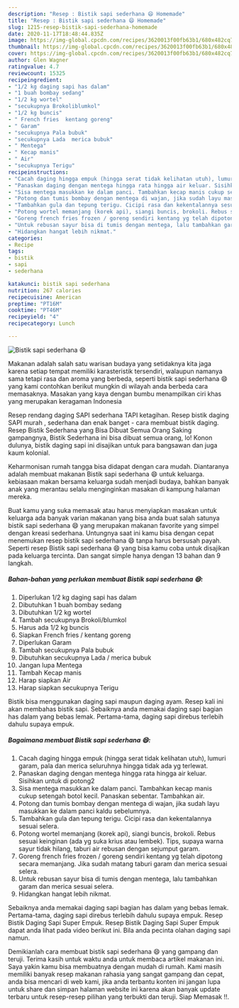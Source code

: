 ```yaml
---
description: "Resep : Bistik sapi sederhana 😄 Homemade"
title: "Resep : Bistik sapi sederhana 😄 Homemade"
slug: 1215-resep-bistik-sapi-sederhana-homemade
date: 2020-11-17T18:48:44.835Z
image: https://img-global.cpcdn.com/recipes/3620013f00fb63b1/680x482cq70/bistik-sapi-sederhana-😄-foto-resep-utama.jpg
thumbnail: https://img-global.cpcdn.com/recipes/3620013f00fb63b1/680x482cq70/bistik-sapi-sederhana-😄-foto-resep-utama.jpg
cover: https://img-global.cpcdn.com/recipes/3620013f00fb63b1/680x482cq70/bistik-sapi-sederhana-😄-foto-resep-utama.jpg
author: Glen Wagner
ratingvalue: 4.7
reviewcount: 15325
recipeingredient:
- "1/2 kg daging sapi has dalam"
- "1 buah bombay sedang"
- "1/2 kg wortel"
- "secukupnya Brokoliblumkol"
- "1/2 kg buncis"
- " French fries  kentang goreng"
- " Garam"
- "secukupnya Pala bubuk"
- "secukupnya Lada  merica bubuk"
- " Mentega"
- " Kecap manis"
- " Air"
- "secukupnya Terigu"
recipeinstructions:
- "Cacah daging hingga empuk (hingga serat tidak kelihatan utuh), lumuri garam, pala dan merica seluruhnya hingga tidak ada yg terlewat."
- "Panaskan daging dengan mentega hingga rata hingga air keluar. Sisihkan untuk di potong2"
- "Sisa mentega masukkan ke dalam panci. Tambahkan kecap manis cukup setengah botol kecil. Panaskan sebentar. Tambahkan air."
- "Potong dan tumis bombay dengan mentega di wajan, jika sudah layu masukkan ke dalam panci kaldu sebelumnya."
- "Tambahkan gula dan tepung terigu. Cicipi rasa dan kekentalannya sesuai selera."
- "Potong wortel memanjang (korek api), siangi buncis, brokoli. Rebus sesuai keinginan (ada yg suka krius atau lembek). Tips, supaya warna sayur tidak hilang, taburi air rebusan dengan sejumput garam."
- "Goreng french fries frozen / goreng sendiri kentang yg telah dipotong secara memanjang. Jika sudah matang taburi garam dan merica sesuai selera."
- "Untuk rebusan sayur bisa di tumis dengan mentega, lalu tambahkan garam dan merica sesuai selera."
- "Hidangkan hangat lebih nikmat."
categories:
- Recipe
tags:
- bistik
- sapi
- sederhana

katakunci: bistik sapi sederhana 
nutrition: 267 calories
recipecuisine: American
preptime: "PT16M"
cooktime: "PT46M"
recipeyield: "4"
recipecategory: Lunch

---
```



![Bistik sapi sederhana 😄](https://img-global.cpcdn.com/recipes/3620013f00fb63b1/680x482cq70/bistik-sapi-sederhana-😄-foto-resep-utama.jpg)

Makanan adalah salah satu warisan budaya yang setidaknya kita jaga karena setiap tempat memiliki karasteristik tersendiri, walaupun namanya sama tetapi rasa dan aroma yang berbeda, seperti bistik sapi sederhana 😄 yang kami contohkan berikut mungkin di wilayah anda berbeda cara memasaknya. Masakan yang kaya dengan bumbu menampilkan ciri khas yang merupakan keragaman Indonesia

Resep rendang daging SAPI sederhana TAPI ketagihan. Resep bistik daging SAPI murah , sederhana dan enak banget - cara membuat bistik daging. Resep Bistik Sederhana yang Bisa Dibuat Semua Orang Saking gampangnya, Bistik Sederhana ini bisa dibuat semua orang, lo! Konon dulunya, bistik daging sapi ini disajikan untuk para bangsawan dan juga kaum kolonial.

Keharmonisan rumah tangga bisa didapat dengan cara mudah. Diantaranya adalah membuat makanan Bistik sapi sederhana 😄 untuk keluarga. kebiasaan makan bersama keluarga sudah menjadi budaya, bahkan banyak anak yang merantau selalu menginginkan masakan di kampung halaman mereka.

Buat kamu yang suka memasak atau harus menyiapkan masakan untuk keluarga ada banyak varian makanan yang bisa anda buat salah satunya bistik sapi sederhana 😄 yang merupakan makanan favorite yang simpel dengan kreasi sederhana. Untungnya saat ini kamu bisa dengan cepat menemukan resep bistik sapi sederhana 😄 tanpa harus bersusah payah.
Seperti resep Bistik sapi sederhana 😄 yang bisa kamu coba untuk disajikan pada keluarga tercinta. Dan sangat simple hanya dengan 13 bahan dan 9 langkah.


<!--inarticleads1-->

##### Bahan-bahan yang perlukan membuat Bistik sapi sederhana 😄:

1. Diperlukan 1/2 kg daging sapi has dalam
1. Dibutuhkan 1 buah bombay sedang
1. Dibutuhkan 1/2 kg wortel
1. Tambah secukupnya Brokoli/blumkol
1. Harus ada 1/2 kg buncis
1. Siapkan  French fries / kentang goreng
1. Diperlukan  Garam
1. Tambah secukupnya Pala bubuk
1. Dibutuhkan secukupnya Lada / merica bubuk
1. Jangan lupa  Mentega
1. Tambah  Kecap manis
1. Harap siapkan  Air
1. Harap siapkan secukupnya Terigu


Bistik bisa menggunakan daging sapi maupun daging ayam. Resep kali ini akan membahas bistik sapi. Sebaiknya anda memakai daging sapi bagian has dalam yang bebas lemak. Pertama-tama, daging sapi direbus terlebih dahulu supaya empuk. 

<!--inarticleads2-->

##### Bagaimana membuat  Bistik sapi sederhana 😄:

1. Cacah daging hingga empuk (hingga serat tidak kelihatan utuh), lumuri garam, pala dan merica seluruhnya hingga tidak ada yg terlewat.
1. Panaskan daging dengan mentega hingga rata hingga air keluar. Sisihkan untuk di potong2
1. Sisa mentega masukkan ke dalam panci. Tambahkan kecap manis cukup setengah botol kecil. Panaskan sebentar. Tambahkan air.
1. Potong dan tumis bombay dengan mentega di wajan, jika sudah layu masukkan ke dalam panci kaldu sebelumnya.
1. Tambahkan gula dan tepung terigu. Cicipi rasa dan kekentalannya sesuai selera.
1. Potong wortel memanjang (korek api), siangi buncis, brokoli. Rebus sesuai keinginan (ada yg suka krius atau lembek). Tips, supaya warna sayur tidak hilang, taburi air rebusan dengan sejumput garam.
1. Goreng french fries frozen / goreng sendiri kentang yg telah dipotong secara memanjang. Jika sudah matang taburi garam dan merica sesuai selera.
1. Untuk rebusan sayur bisa di tumis dengan mentega, lalu tambahkan garam dan merica sesuai selera.
1. Hidangkan hangat lebih nikmat.


Sebaiknya anda memakai daging sapi bagian has dalam yang bebas lemak. Pertama-tama, daging sapi direbus terlebih dahulu supaya empuk. Resep Bistik Daging Sapi Super Empuk. Resep Bistik Daging Sapi Super Empuk dapat anda lihat pada video berikut ini. Bila anda pecinta olahan daging sapi namun. 

Demikianlah cara membuat bistik sapi sederhana 😄 yang gampang dan teruji. Terima kasih untuk waktu anda untuk membaca artikel makanan ini. Saya yakin kamu bisa membuatnya dengan mudah di rumah. Kami masih memiliki banyak resep makanan rahasia yang sangat gampang dan cepat, anda bisa mencari di web kami, jika anda terbantu konten ini jangan lupa untuk share dan simpan halaman website ini karena akan banyak update terbaru untuk resep-resep pilihan yang terbukti dan teruji. Siap Memasak !!. 
